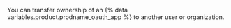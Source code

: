 You can transfer ownership of an {% data variables.product.prodname_oauth_app %} to another user or organization.
